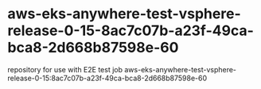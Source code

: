 # aws-eks-anywhere-test-vsphere-release-0-15-8ac7c07b-a23f-49ca-bca8-2d668b87598e-60
repository for use with E2E test job aws-eks-anywhere-test-vsphere-release-0-15:8ac7c07b-a23f-49ca-bca8-2d668b87598e-60
